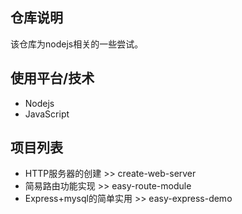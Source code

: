  ## 仓库说明
该仓库为nodejs相关的一些尝试。

 ## 使用平台/技术
 - Nodejs
 - JavaScript

 ## 项目列表
 - HTTP服务器的创建 >> create-web-server
 - 简易路由功能实现 >> easy-route-module
 - Express+mysql的简单实用 >> easy-express-demo